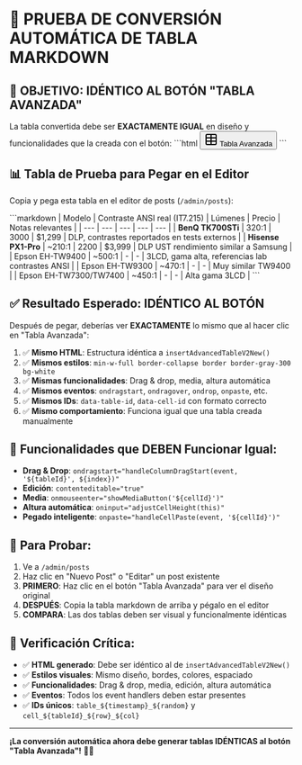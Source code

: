 # 🧪 **PRUEBA DE CONVERSIÓN AUTOMÁTICA DE TABLA MARKDOWN**

## 🎯 **OBJETIVO: IDÉNTICO AL BOTÓN "TABLA AVANZADA"**

La tabla convertida debe ser **EXACTAMENTE IGUAL** en diseño y funcionalidades que la creada con el botón:
\`\`\`html
<button class="justify-center whitespace-nowrap text-sm font-medium ring-offset-background transition-colors focus-visible:outline-none focus-visible:ring-2 focus-visible:ring-ring focus-visible:ring-offset-2 disabled:pointer-events-none disabled:opacity-50 [&_svg]:pointer-events-none [&_svg]:size-4 [&_svg]:shrink-0 border border-input bg-background hover:bg-accent hover:text-accent-foreground h-9 rounded-md px-3 flex items-center gap-1" type="button">
  <svg xmlns="http://www.w3.org/2000/svg" width="24" height="24" viewBox="0 0 24 24" fill="none" stroke="currentColor" stroke-width="2" stroke-linecap="round" stroke-linejoin="round" class="lucide lucide-table w-4 h-4">
    <path d="M12 3v18"></path>
    <rect width="18" height="18" x="3" y="3" rx="2"></rect>
    <path d="M3 9h18"></path>
    <path d="M3 15h18"></path>
  </svg>
  Tabla Avanzada
</button>
\`\`\`

## 📊 **Tabla de Prueba para Pegar en el Editor**

Copia y pega esta tabla en el editor de posts (`/admin/posts`):

\`\`\`markdown
| Modelo | Contraste ANSI real (IT7.215) | Lúmenes | Precio | Notas relevantes |
| --- | --- | --- | --- | --- |
| **BenQ TK700STi** | 320:1 | 3000 | $1,299 | DLP, contrastes reportados en tests externos |
| **Hisense PX1-Pro** | ~210:1 | 2200 | $3,999 | DLP UST rendimiento similar a Samsung |
| Epson EH-TW9400 | ~500:1 | - | - | 3LCD, gama alta, referencias lab contrastes ANSI |
| Epson EH-TW9300 | ~470:1 | - | - | Muy similar TW9400 |
| Epson EH-TW7300/TW7400 | ~450:1 | - | - | Alta gama 3LCD |
\`\`\`

## ✅ **Resultado Esperado: IDÉNTICO AL BOTÓN**

Después de pegar, deberías ver **EXACTAMENTE** lo mismo que al hacer clic en "Tabla Avanzada":

1. ✅ **Mismo HTML**: Estructura idéntica a `insertAdvancedTableV2New()`
2. ✅ **Mismos estilos**: `min-w-full border-collapse border border-gray-300 bg-white`
3. ✅ **Mismas funcionalidades**: Drag & drop, media, altura automática
4. ✅ **Mismos eventos**: `ondragstart`, `ondragover`, `ondrop`, `onpaste`, etc.
5. ✅ **Mismos IDs**: `data-table-id`, `data-cell-id` con formato correcto
6. ✅ **Mismo comportamiento**: Funciona igual que una tabla creada manualmente

## 🔧 **Funcionalidades que DEBEN Funcionar Igual:**

- **Drag & Drop**: `ondragstart="handleColumnDragStart(event, '${tableId}', ${index})"`
- **Edición**: `contenteditable="true"`
- **Media**: `onmouseenter="showMediaButton('${cellId}')"`
- **Altura automática**: `oninput="adjustCellHeight(this)"`
- **Pegado inteligente**: `onpaste="handleCellPaste(event, '${cellId}')"`

## 🚀 **Para Probar:**

1. Ve a `/admin/posts`
2. Haz clic en "Nuevo Post" o "Editar" un post existente
3. **PRIMERO**: Haz clic en el botón "Tabla Avanzada" para ver el diseño original
4. **DESPUÉS**: Copia la tabla markdown de arriba y pégalo en el editor
5. **COMPARA**: Las dos tablas deben ser visual y funcionalmente idénticas

## 🎯 **Verificación Crítica:**

- ✅ **HTML generado**: Debe ser idéntico al de `insertAdvancedTableV2New()`
- ✅ **Estilos visuales**: Mismo diseño, bordes, colores, espaciado
- ✅ **Funcionalidades**: Drag & drop, media, edición, altura automática
- ✅ **Eventos**: Todos los event handlers deben estar presentes
- ✅ **IDs únicos**: `table_${timestamp}_${random}` y `cell_${tableId}_${row}_${col}`

---

**¡La conversión automática ahora debe generar tablas IDÉNTICAS al botón "Tabla Avanzada"!** 🎉✨
